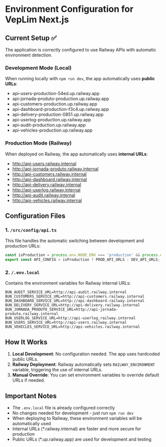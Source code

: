 # Environment Configuration for VepLim Next.js

## Current Setup ✅

The application is correctly configured to use Railway APIs with automatic environment detection.

### Development Mode (Local)
When running locally with `npm run dev`, the app automatically uses **public URLs**:
- api-users-production-54ed.up.railway.app
- api-jornada-produto-production.up.railway.app
- api-customers-production.up.railway.app
- api-dashboard-production-f3c4.up.railway.app
- api-delivery-production-0851.up.railway.app
- api-userlog-production.up.railway.app
- api-audit-production.up.railway.app
- api-vehicles-production.up.railway.app

### Production Mode (Railway)
When deployed on Railway, the app automatically uses **internal URLs**:
- http://api-users.railway.internal
- http://api-jornada-produto.railway.internal
- http://api-customers.railway.internal
- http://api-dashboard.railway.internal
- http://api-delivery.railway.internal
- http://api-userlog.railway.internal
- http://api-audit.railway.internal
- http://api-vehicles.railway.internal

## Configuration Files

### 1. `/src/config/api.ts`
This file handles the automatic switching between development and production URLs:
```typescript
const isProduction = process.env.NODE_ENV === 'production' && process.env.RAILWAY_ENVIRONMENT;
export const API_CONFIG = isProduction ? PROD_API_URLS : DEV_API_URLS;
```

### 2. `/.env.local`
Contains the environment variables for Railway internal URLs:
```
BUN_AUDIT_SERVICE_URL=http://api-audit.railway.internal
BUN_CUSTOMERS_SERVICE_URL=http://api-customers.railway.internal
BUN_DASHBOARD_SERVICE_URL=http://api-dashboard.railway.internal
BUN_DELIVERY_SERVICE_URL=http://api-delivery.railway.internal
BUN_JORNADA_PRODUTO_SERVICE_URL=http://api-jornada-produto.railway.internal
BUN_USERLOG_SERVICE_URL=http://api-userlog.railway.internal
BUN_USERS_SERVICE_URL=http://api-users.railway.internal
BUN_VEHICLES_SERVICE_URL=http://api-vehicles.railway.internal
```

## How It Works

1. **Local Development**: No configuration needed. The app uses hardcoded public URLs.
2. **Railway Deployment**: Railway automatically sets `RAILWAY_ENVIRONMENT` variable, triggering the use of internal URLs.
3. **Manual Override**: You can set environment variables to override default URLs if needed.

## Important Notes

- The `.env.local` file is already configured correctly
- No changes needed for development - just run `npm run dev`
- When deploying to Railway, these environment variables will be automatically used
- Internal URLs (*.railway.internal) are faster and more secure for production
- Public URLs (*.up.railway.app) are used for development and testing
